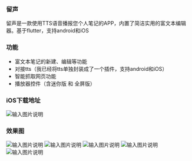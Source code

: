 ### 留声
留声是一款使用TTS语音播报您个人笔记的APP，内置了简洁实用的富文本编辑器。基于flutter，支持android和iOS

### 功能
- 富文本笔记的新建、编辑等功能
- 对接tts（我已经将tts单独封装成了一个插件，支持android和iOS）
- 智能抓取网页功能
- 播放器控件（含迷你版 和 全屏版）

### iOS下载地址
![输入图片说明](https://images.gitee.com/uploads/images/2021/0115/225315_9410b159_425147.png "xy_linsten_ios.png")

### 效果图
![输入图片说明](https://images.gitee.com/uploads/images/2021/0115/225609_70d3384d_425147.png "首页.png")
![输入图片说明](https://images.gitee.com/uploads/images/2021/0115/225521_fded0018_425147.png "暗黑.png")
![输入图片说明](https://images.gitee.com/uploads/images/2021/0115/225534_8a388497_425147.png "播放器.png")
![输入图片说明](https://images.gitee.com/uploads/images/2021/0115/225553_0208f9e7_425147.png "链接.png")
![输入图片说明](https://images.gitee.com/uploads/images/2021/0115/225627_624bc702_425147.png "新建.png")